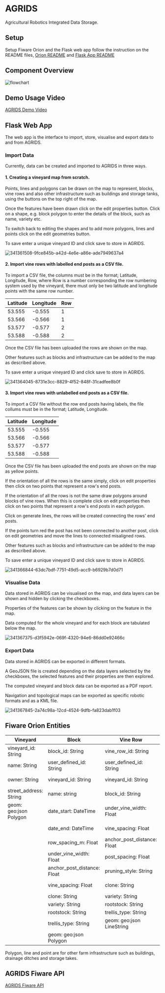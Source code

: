 # AGRIDS
Agricultural Robotics Integrated Data Storage.

## Setup
Setup Fiware Orion and the Flask web app follow the instruction on the README files, [Orion README](orion) and [Flask App README](flask)

## Component Overview

![flowchart](https://github.com/LCAS/AGRIDS/assets/6209386/35a2fee6-12c0-4017-b69d-ba13e399ace6)

## Demo Usage Video
[AGRIDS Demo Video](https://www.youtube.com/watch?v=8N8bEK5EBhI)

## Flask Web App
The web app is the interface to import, store, visualise and export data to and from AGRIDS.

### Import Data
Currently, data can be created and imported to AGRIDS in three ways.

#### 1. Creating a vineyard map from scratch.
Points, lines and polygons can be drawn on the map to represent, blocks, vine rows and also other infrastructure such as buildings and storage tanks, using the buttons on the top right of the map.

Once the features have been drawn click on the edit properties button.
Click on a shape, e.g. block polygon to enter the details of the block, such as name, variety etc.

To switch back to editing the shapes and to add more polygons, lines and points click on the edit geometries button.

To save enter a unique vineyard ID and click save to store in AGRIDS.

![341361508-9fce845b-a42d-4e6e-a86e-ade7949637a4](https://github.com/LCAS/AGRIDS/assets/6209386/ce1c64f2-949d-422d-a6b5-df30579beb30)

#### 2. Import vine rows with labelled end posts as a CSV file.
To import a CSV file, the columns must be in the format; Latitude, Longitude, Row, where Row is a number corresponding the row numbering system used by the vineyard, there must only be two latitude and longitude points with the same row number.

| Latitude | Longitude | Row |
| -------- | --------- | --- |
| 53.555   | -0.555    | 1   |
| 53.566   | -0.566    | 1   |
| 53.577   | -0.577    | 2   |
| 53.588   | -0.588    | 2   |

Once the CSV file has been uploaded the rows are shown on the map.

Other features such as blocks and infrastructure can be added to the map as described above.

To save enter a unique vineyard ID and click save to store in AGRIDS.

![341364045-8731e3cc-8829-4f52-848f-31cadfee8b0f](https://github.com/LCAS/AGRIDS/assets/6209386/b0f02681-adb2-4f70-acaa-6a90fa9909c5)

#### 3. Import vine rows with unlabelled end posts as a CSV file.
To import a CSV file without the row end posts having labels, the file collums must be in the format; Latitude, Longitude.

| Latitude | Longitude |
| -------- | --------- |
| 53.555   | -0.555    |
| 53.566   | -0.566    |
| 53.577   | -0.577    |
| 53.588   | -0.588    |

Once the CSV file has been uploaded the end posts are shown on the map as yellow points.

If the orientation of all the rows is the same simply, click on edit properties then click on two points that represent a row's end posts.

If the  orientation of all the rows is not the same draw polygons around blocks of vine rows. When this is complete click on edit properties then click on two points that represent a row's end posts in each polygon.

Click on generate lines, the rows will be created connecting the rows' end posts.

If the points turn red the post has not been connected to another post, click on edit geometries and move the lines to connected misaligned rows.

Other features such as blocks and infrastructure can be added to the map as described above.

To save enter a unique vineyard ID and click save to store in AGRIDS.

![341366844-63dc7bdf-7751-49d5-acc9-b6929b7d0d71](https://github.com/LCAS/AGRIDS/assets/6209386/8b8b45f3-9a3e-4614-8117-703f8f896a0d)

### Visualise Data
Data stored in AGRIDS can be visualised on the map, and data layers can be shown and hidden by clicking the checkboxes.

Properties of the features can be shown by clicking on the feature in the map.

Data computed for the whole vineyard and for each block are tabulated below the map.

![341367375-d3f5942e-069f-4320-94e6-86dd0e92466c](https://github.com/LCAS/AGRIDS/assets/6209386/4eb1d1ea-9b3d-4008-8e1e-259559fef0c2)

### Export Data
Data stored in AGRIDS can be exported in different formats.

A GeoJSON file is created depending on the data layers selected by the checkboxes, the selected features and their properties are then explored.

The computed vineyard and block data can be exported as a PDF report.

Navigation and topological maps can be exported as specific robotic formats and as a KML file.

![341367845-2a74c98a-12cd-4524-9dfb-fa823dab1f03](https://github.com/LCAS/AGRIDS/assets/6209386/98bf7427-6ff8-47c2-9c53-e9df9a96242d)

## Fiware Orion Entities
| Vineyard               | Block                       | Vine Row                    | Vine                     | Polygon                 | Line                      | Point                    | Photo                   |
|------------------------|-----------------------------|-----------------------------|--------------------------|-------------------------|---------------------------|--------------------------|-------------------------|
| vineyard_id: String    | block_id: String            | vine_row_id: String         | vine_id: String          | polygon_id: String      | line_id: String           | point_id: String         | photo_id: String        |
| name: String           | user_defined_id: String     | user_defined_id: String     | user_defined_id: String  | user_defined_id: String | user_defined_id: String   | user_defined_id: String  | user_defined_id: String |
| owner: String          | vineyard_id: String         | vineyard_id: String         | vineyard_id: String      | vineyard_id: String     | vineyard_id: String       | vineyard_id: String      | vineyard_id: String     |
| street_address: String | name: string                | block_id: String            | vine_row_id: String      | name: String            | name: String              | name: String             | vine_id: String         |
| geom: geo:json Polygon | date_start: DateTime        | under_vine_width: Float     | grapes_number: Float     | category: String        | category: String          | category: String         | timestamp: DateTime     |
|                        | date_end: DateTime          | vine_spacing: Float         | grapes_yield: Float      | class: String           | class: String             | class: String            | storage_url: String     |
|                        | row_spacing_m: Float        | anchor_post_distance: Float | rootstock: String        | geom: geo:json Polygon  | geom: geo:json LineString | location: geo:json Point |                         |
|                        | under_vine_width: Float     | post_spacing: Float         | variety: String          |                         |                           |                          |                         |
|                        | anchor_post_distance: Float | pruning_style: String       | clone: String            |                         |                           |                          |                         |
|                        | vine_spacing: Float         | clone: String               | location: geo:json Point |                         |                           |                          |                         |
|                        | clone: String               | variety: String             |                          |                         |                           |                          |                         |
|                        | variety: String             | rootstock: String           |                          |                         |                           |                          |                         |
|                        | rootstock: String           | trellis_type: String        |                          |                         |                           |                          |                         |
|                        | trellis_type: String        | geom: geo:json LineString   |                          |                         |                           |                          |                         |
|                        | geom: geo:json Polygon      |                             |                          |                         |                           |                          |                         |

Polygon, line and point are for other farm infrastructure such as buildings, drainage ditches and storage takes.

## AGRIDS Fiware API
[AGRIDS Fiware API](documents/agrids-fiwire-ngsiv2-openapi.json)
